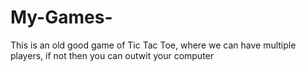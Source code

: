 # My-Games-
This is an old good game of Tic Tac Toe, where we can have multiple players, if not then you can outwit your computer
